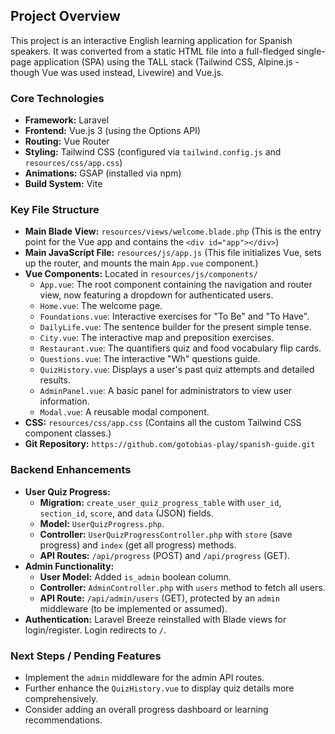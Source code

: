 ## Project Overview

This project is an interactive English learning application for Spanish speakers. It was converted from a static HTML file into a full-fledged single-page application (SPA) using the TALL stack (Tailwind CSS, Alpine.js - though Vue was used instead, Livewire) and Vue.js.

### Core Technologies

*   **Framework:** Laravel
*   **Frontend:** Vue.js 3 (using the Options API)
*   **Routing:** Vue Router
*   **Styling:** Tailwind CSS (configured via `tailwind.config.js` and `resources/css/app.css`)
*   **Animations:** GSAP (installed via npm)
*   **Build System:** Vite

### Key File Structure

*   **Main Blade View:** `resources/views/welcome.blade.php` (This is the entry point for the Vue app and contains the `<div id="app"></div>`)
*   **Main JavaScript File:** `resources/js/app.js` (This file initializes Vue, sets up the router, and mounts the main `App.vue` component.)
*   **Vue Components:** Located in `resources/js/components/`
    *   `App.vue`: The root component containing the navigation and router view, now featuring a dropdown for authenticated users.
    *   `Home.vue`: The welcome page.
    *   `Foundations.vue`: Interactive exercises for "To Be" and "To Have".
    *   `DailyLife.vue`: The sentence builder for the present simple tense.
    *   `City.vue`: The interactive map and preposition exercises.
    *   `Restaurant.vue`: The quantifiers quiz and food vocabulary flip cards.
    *   `Questions.vue`: The interactive "Wh" questions guide.
    *   `QuizHistory.vue`: Displays a user's past quiz attempts and detailed results.
    *   `AdminPanel.vue`: A basic panel for administrators to view user information.
    *   `Modal.vue`: A reusable modal component.
*   **CSS:** `resources/css/app.css` (Contains all the custom Tailwind CSS component classes.)
*   **Git Repository:** `https://github.com/gotobias-play/spanish-guide.git`

### Backend Enhancements

*   **User Quiz Progress:**
    *   **Migration:** `create_user_quiz_progress_table` with `user_id`, `section_id`, `score`, and `data` (JSON) fields.
    *   **Model:** `UserQuizProgress.php`.
    *   **Controller:** `UserQuizProgressController.php` with `store` (save progress) and `index` (get all progress) methods.
    *   **API Routes:** `/api/progress` (POST) and `/api/progress` (GET).
*   **Admin Functionality:**
    *   **User Model:** Added `is_admin` boolean column.
    *   **Controller:** `AdminController.php` with `users` method to fetch all users.
    *   **API Route:** `/api/admin/users` (GET), protected by an `admin` middleware (to be implemented or assumed).
*   **Authentication:** Laravel Breeze reinstalled with Blade views for login/register. Login redirects to `/`.

### Next Steps / Pending Features

*   Implement the `admin` middleware for the admin API routes.
*   Further enhance the `QuizHistory.vue` to display quiz details more comprehensively.
*   Consider adding an overall progress dashboard or learning recommendations.